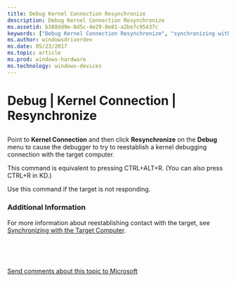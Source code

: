 ```yaml
---
title: Debug Kernel Connection Resynchronize
description: Debug Kernel Connection Resynchronize
ms.assetid: b388dd9e-8d5c-4e29-8e81-a2be7c95437c
keywords: ["Debug Kernel Connection Resynchronize", "synchronizing with the target computer, Debug Kernel Connection Resynchronize"]
ms.author: windowsdriverdev
ms.date: 05/23/2017
ms.topic: article
ms.prod: windows-hardware
ms.technology: windows-devices
---
```


# Debug | Kernel Connection | Resynchronize


## <span id="ddk_debug_kernel_connection_resynchronize_dbg"></span><span id="DDK_DEBUG_KERNEL_CONNECTION_RESYNCHRONIZE_DBG"></span>


Point to **Kernel Connection** and then click **Resynchronize** on the **Debug** menu to cause the debugger to try to reestablish a kernel debugging connection with the target computer.

This command is equivalent to pressing CTRL+ALT+R. (You can also press CTRL+R in KD.)

Use this command if the target is not responding.

### <span id="additional_information"></span><span id="ADDITIONAL_INFORMATION"></span>Additional Information

For more information about reestablishing contact with the target, see [Synchronizing with the Target Computer](synchronizing-with-the-target-computer.md).

 

 

[Send comments about this topic to Microsoft](mailto:wsddocfb@microsoft.com?subject=Documentation%20feedback%20[debugger\debugger]:%20Debug%20|%20Kernel%20Connection%20|%20Resynchronize%20%20RELEASE:%20%285/15/2017%29&body=%0A%0APRIVACY%20STATEMENT%0A%0AWe%20use%20your%20feedback%20to%20improve%20the%20documentation.%20We%20don't%20use%20your%20email%20address%20for%20any%20other%20purpose,%20and%20we'll%20remove%20your%20email%20address%20from%20our%20system%20after%20the%20issue%20that%20you're%20reporting%20is%20fixed.%20While%20we're%20working%20to%20fix%20this%20issue,%20we%20might%20send%20you%20an%20email%20message%20to%20ask%20for%20more%20info.%20Later,%20we%20might%20also%20send%20you%20an%20email%20message%20to%20let%20you%20know%20that%20we've%20addressed%20your%20feedback.%0A%0AFor%20more%20info%20about%20Microsoft's%20privacy%20policy,%20see%20http://privacy.microsoft.com/default.aspx. "Send comments about this topic to Microsoft")




